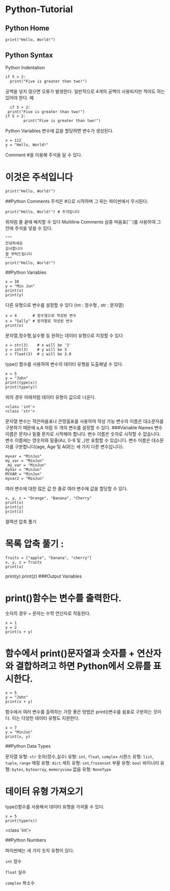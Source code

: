 # Python-Tutorial
## Python Home
```언어
print("Hello, World!")
```
## Python Syntax 
Python Indentation
```언어
if 5 > 2:
  print("Five is greater than two!")
```
공백을 넣지 않으면 오류가 발생한다. 일반적으로 4개의 공백이 사용되지만 적어도 하는 있어야 한다.
  예
```언어
  if 5 > 2:
 print("Five is greater than two!") 
if 5 > 2:
        print("Five is greater than two!") 
```
Python Variables
변수에 값을 할당하면 변수가 생성된다.
```언어
x = 112
y = "Hello, World!"
```
Comment
#을 이용해 주석을 달 수 있다.
# 이것은 주석입니다
```언어
print("Hello, World!")
```
##Python Comments
주석은 #으로 시작하며 그 뒤는 파이썬에서 무시된다.
```언어
print("Hello, World!") # 주석입니다
```
위처럼 줄 끝에 배치할 수 있다
Multiline Comments
삼중 따옴표(```)를 사용하여 그 안에 주석을 넣을 수 있다.
```언어
"""
안녕하세요
감사합니다
잘 부탁드립니다
"""
print("Hello, World!")
```
##Python Variables
```언어
x = 10
y = "Min Jun"
print(x)
print(y)
```
다른 유형으로 변수를 설정할 수 있다 (int : 정수형 , str : 문자열)
```언어
x = 4       # 정수형으로 작성된 변수
x = "Sally" # 문자열로 작성된 변수
print(x)
```
문자열,정수형,실수형 등 원하는 데이터 유형으로 지정할 수 있다
```언어
x = str(3)    # x will be '3'
y = int(3)    # y will be 3
z = float(3)  # z will be 3.0
```
type() 함수를 사용하여 변수의 데이터 유형을 도출해낼 수 있다.
```언어
x = 5
y = "John"
print(type(x))
print(type(y))
```
위의 경우 아래처럼 데이터 유형이 값으로 나온다.
```언어
<class 'int'>
<class 'str'>
```
문자열 변수는 작은따옴표나 큰땅옵표를 사용하여 작성 가능
변수의 이름은 대소문자를 구분하기 때문에 a,A 처럼 두 개의 변수를 설정할 수 있다.
###Variable Names
변수 이름은 문자나 밑줄 문자로 시작해야 합니다.
변수 이름은 숫자로 시작할 수 없습니다.
변수 이름에는 영숫자와 밑줄(Az, 0-9 및 _)만 포함할 수 있습니다.
변수 이름은 대소문자를 구분합니다(age, Age 및 AGE는 세 가지 다른 변수입니다).
```언어
myvar = "MinJun"
my_var = "MinJun"
_my_var = "MinJun"
myVar = "MinJun"
MYVAR = "MinJun"
myvar2 = "MinJun"
```
여러 변수에 대한 많은 값
한 줄로 여러 변수에 값을 할당할 수 있다.
```언어
x, y, z = "Orange", "Banana", "Cherry"
print(x)
print(y)
print(z)
```
컬렉션 압축 풀기
# 목록 압축 풀기 : 
```언어
fruits = ["apple", "banana", "cherry"]
x, y, z = fruits
print(x)
```

print(y)
print(z)
###Output Variables
# print()함수는 변수를 출력한다.
숫자의 경우 + 문자는 수학 연산자로 작동한다.
```언어
x = 1
y = 2
print(x + y)
```
# 함수에서 print()문자열과 숫자를 + 연산자와 결합하려고 하면 Python에서 오류를 표시한다.
```언어
x = 5
y = "John"
print(x + y)
```
함수에서 여러 변수를 출력하는 가장 좋은 방법은 print()변수를 쉼표로 구분하는 것이다. 이는 다양한 데이터 유형도 지원한다.
```언어
x = 7
y = "MinJun"
print(x, y)
```
##Python Data Types

문자열 유형:	`str`
숫자(정수,실수) 유형:	`int`, `float`, `complex`
시퀀스 유형:	`list`, `tuple`, `range`
매핑 유형:	`dict`
세트 유형:	`set`,`frozenset`
부울 유형:	`bool`
바이너리 유형:	`bytes`, `bytearray`, `memoryview`
없음 유형:	`NoneType`
# 데이터 유형 가져오기
type()함수를 사용해서 데이터 유형을 가져올 수 있다.
```언어
x = 5
print(type(x))
```
<class 'int'>

  ##Python Numbers
  
파이썬에는 세 가지 숫자 유형이 있다.

 `int` 정수
 
 `float` 실수 
 
 `complex` 복소수

